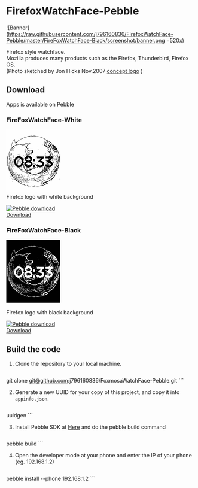 # FirefoxWatchFace-Pebble

![Banner](https://raw.githubusercontent.com/j796160836/FirefoxWatchFace-Pebble/master/FireFoxWatchFace-Black/screenshot/banner.png =520x) 

Firefox style watchface.  
Mozilla produces many products such as the Firefox, Thunderbird, Firefox OS.  
(Photo sketched by Jon Hicks Nov.2007 [concept logo](http://goo.gl/uJxgDU) )  

## Download
Apps is available on Pebble  

### FireFoxWatchFace-White

![Screenshot](https://raw.githubusercontent.com/j796160836/FirefoxWatchFace-Pebble/master/FireFoxWatchFace-White/screenshot/screenshot.png)  
Firefox logo with white background  
  
[![Pebble download](http://pblweb.com/badge/55beb74d39209afe4800006c/colour/size)](https://apps.getpebble.com/applications/55beb74d39209afe4800006c)  
[Download](https://apps.getpebble.com/applications/55beb74d39209afe4800006c)

### FireFoxWatchFace-Black


![Screenshot](https://raw.githubusercontent.com/j796160836/FirefoxWatchFace-Pebble/master/FireFoxWatchFace-Black/screenshot/screenshot.png)  

Firefox logo with black background  

[![Pebble download](http://pblweb.com/badge/55becb1b505cd70307000096/colour/size)](https://apps.getpebble.com/applications/55becb1b505cd70307000096)  
[Download](https://apps.getpebble.com/applications/55becb1b505cd70307000096)


## Build the code  

1. Clone the repository to your local machine.  

	```
git clone git@github.com:j796160836/FoxmosaWatchFace-Pebble.git
	```
	
2. Generate a new UUID for your copy of this project, and copy it into `appinfo.json`.

	```
uuidgen
	```
	
3. Install Pebble SDK at [Here](http://developer.pebble.com/sdk/) and do the pebble build command  

	```
pebble build
	```

4. Open the developer mode at your phone and enter the IP of your phone (eg. 192.168.1.2)

	```
pebble install --phone 192.168.1.2
	```

